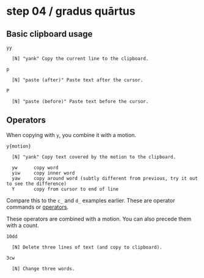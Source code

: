 # step 04 / gradus quārtus

## Basic clipboard usage

```
yy

  [N] "yank" Copy the current line to the clipboard.

p

  [N] "paste (after)" Paste text after the cursor.

P

  [N] "paste (before)" Paste text before the cursor.
```

## Operators

When copying with `y`, you combine it with a motion.

```
y{motion}

  [N] "yank" Copy text covered by the motion to the clipboard.

  yw      copy word
  yiw     copy inner word
  yaw     copy around word (subtly different from previous, try it out to see the difference)
  Y       copy from cursor to end of line
```

Compare this to the `c_` and `d_` examples earlier. These are operator commands or
[operators](https://vimdoc.sourceforge.net/htmldoc/motion.html#operator).

These operators are combined with a motion. You can also precede them with a count.

```
10dd

  [N] Delete three lines of text (and copy to clipboard).

3cw

  [N] Change three words.
```
